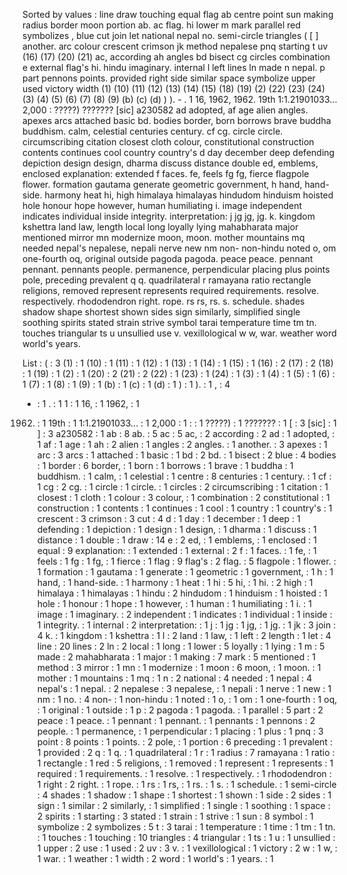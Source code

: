 Sorted by values :
line draw touching equal flag ab centre point sun making radius border moon portion ab. ac flag. hi lower m mark parallel red symbolizes , blue cut join let national nepal no. semi-circle triangles ( [ ] another. arc colour crescent crimson jk method nepalese pnq starting t uv (16) (17) (20) (21) ac, according ah angles bd bisect cg circles combination e external flag's hi. hindu imaginary. internal l left lines ln made n nepal. p part pennons points. provided right side similar space symbolize upper used victory width (1) (10) (11) (12) (13) (14) (15) (18) (19) (2) (22) (23) (24) (3) (4) (5) (6) (7) (8) (9) (b) (c) (d) ) ). - . 1 16, 1962, 1962. 19th 1:1.21901033... 2,000 : ?????) ??????? [sic] a230582 ad adopted, af age alien angles. apexes arcs attached basic bd. bodies border, born borrows brave buddha buddhism. calm, celestial centuries century. cf cg. circle circle. circumscribing citation closest cloth colour, constitutional construction contents continues cool country country's d day december deep defending depiction design design, dharma discuss distance double ed, emblems, enclosed explanation: extended f faces. fe, feels fg fg, fierce flagpole flower. formation gautama generate geometric government, h hand, hand-side. harmony heat hi, high himalaya himalayas hindudom hinduism hoisted hole honour hope however, human humiliating i. image independent indicates individual inside integrity. interpretation: j jg jg, jg. k. kingdom kshettra land law, length local long loyally lying mahabharata major mentioned mirror mn modernize moon, moon. mother mountains mq needed nepal's nepalese, nepali nerve new nm non- non-hindu noted o, om one-fourth oq, original outside pagoda pagoda. peace peace. pennant pennant. pennants people. permanence, perpendicular placing plus points pole, preceding prevalent q q. quadrilateral r ramayana ratio rectangle religions, removed represent represents required requirements. resolve. respectively. rhododendron right. rope. rs rs, rs. s. schedule. shades shadow shape shortest shown sides sign similarly, simplified single soothing spirits stated strain strive symbol tarai temperature time tm tn. touches triangular ts u unsullied use v. vexillological w w, war. weather word world's years. 

List :
( : 3
(1) : 1
(10) : 1
(11) : 1
(12) : 1
(13) : 1
(14) : 1
(15) : 1
(16) : 2
(17) : 2
(18) : 1
(19) : 1
(2) : 1
(20) : 2
(21) : 2
(22) : 1
(23) : 1
(24) : 1
(3) : 1
(4) : 1
(5) : 1
(6) : 1
(7) : 1
(8) : 1
(9) : 1
(b) : 1
(c) : 1
(d) : 1
) : 1
). : 1
, : 4
- : 1
. : 1
1 : 1
16, : 1
1962, : 1
1962. : 1
19th : 1
1:1.21901033... : 1
2,000 : 1
: : 1
?????) : 1
??????? : 1
[ : 3
[sic] : 1
] : 3
a230582 : 1
ab : 8
ab. : 5
ac : 5
ac, : 2
according : 2
ad : 1
adopted, : 1
af : 1
age : 1
ah : 2
alien : 1
angles : 2
angles. : 1
another. : 3
apexes : 1
arc : 3
arcs : 1
attached : 1
basic : 1
bd : 2
bd. : 1
bisect : 2
blue : 4
bodies : 1
border : 6
border, : 1
born : 1
borrows : 1
brave : 1
buddha : 1
buddhism. : 1
calm, : 1
celestial : 1
centre : 8
centuries : 1
century. : 1
cf : 1
cg : 2
cg. : 1
circle : 1
circle. : 1
circles : 2
circumscribing : 1
citation : 1
closest : 1
cloth : 1
colour : 3
colour, : 1
combination : 2
constitutional : 1
construction : 1
contents : 1
continues : 1
cool : 1
country : 1
country's : 1
crescent : 3
crimson : 3
cut : 4
d : 1
day : 1
december : 1
deep : 1
defending : 1
depiction : 1
design : 1
design, : 1
dharma : 1
discuss : 1
distance : 1
double : 1
draw : 14
e : 2
ed, : 1
emblems, : 1
enclosed : 1
equal : 9
explanation: : 1
extended : 1
external : 2
f : 1
faces. : 1
fe, : 1
feels : 1
fg : 1
fg, : 1
fierce : 1
flag : 9
flag's : 2
flag. : 5
flagpole : 1
flower. : 1
formation : 1
gautama : 1
generate : 1
geometric : 1
government, : 1
h : 1
hand, : 1
hand-side. : 1
harmony : 1
heat : 1
hi : 5
hi, : 1
hi. : 2
high : 1
himalaya : 1
himalayas : 1
hindu : 2
hindudom : 1
hinduism : 1
hoisted : 1
hole : 1
honour : 1
hope : 1
however, : 1
human : 1
humiliating : 1
i. : 1
image : 1
imaginary. : 2
independent : 1
indicates : 1
individual : 1
inside : 1
integrity. : 1
internal : 2
interpretation: : 1
j : 1
jg : 1
jg, : 1
jg. : 1
jk : 3
join : 4
k. : 1
kingdom : 1
kshettra : 1
l : 2
land : 1
law, : 1
left : 2
length : 1
let : 4
line : 20
lines : 2
ln : 2
local : 1
long : 1
lower : 5
loyally : 1
lying : 1
m : 5
made : 2
mahabharata : 1
major : 1
making : 7
mark : 5
mentioned : 1
method : 3
mirror : 1
mn : 1
modernize : 1
moon : 6
moon, : 1
moon. : 1
mother : 1
mountains : 1
mq : 1
n : 2
national : 4
needed : 1
nepal : 4
nepal's : 1
nepal. : 2
nepalese : 3
nepalese, : 1
nepali : 1
nerve : 1
new : 1
nm : 1
no. : 4
non- : 1
non-hindu : 1
noted : 1
o, : 1
om : 1
one-fourth : 1
oq, : 1
original : 1
outside : 1
p : 2
pagoda : 1
pagoda. : 1
parallel : 5
part : 2
peace : 1
peace. : 1
pennant : 1
pennant. : 1
pennants : 1
pennons : 2
people. : 1
permanence, : 1
perpendicular : 1
placing : 1
plus : 1
pnq : 3
point : 8
points : 1
points. : 2
pole, : 1
portion : 6
preceding : 1
prevalent : 1
provided : 2
q : 1
q. : 1
quadrilateral : 1
r : 1
radius : 7
ramayana : 1
ratio : 1
rectangle : 1
red : 5
religions, : 1
removed : 1
represent : 1
represents : 1
required : 1
requirements. : 1
resolve. : 1
respectively. : 1
rhododendron : 1
right : 2
right. : 1
rope. : 1
rs : 1
rs, : 1
rs. : 1
s. : 1
schedule. : 1
semi-circle : 4
shades : 1
shadow : 1
shape : 1
shortest : 1
shown : 1
side : 2
sides : 1
sign : 1
similar : 2
similarly, : 1
simplified : 1
single : 1
soothing : 1
space : 2
spirits : 1
starting : 3
stated : 1
strain : 1
strive : 1
sun : 8
symbol : 1
symbolize : 2
symbolizes : 5
t : 3
tarai : 1
temperature : 1
time : 1
tm : 1
tn. : 1
touches : 1
touching : 10
triangles : 4
triangular : 1
ts : 1
u : 1
unsullied : 1
upper : 2
use : 1
used : 2
uv : 3
v. : 1
vexillological : 1
victory : 2
w : 1
w, : 1
war. : 1
weather : 1
width : 2
word : 1
world's : 1
years. : 1
